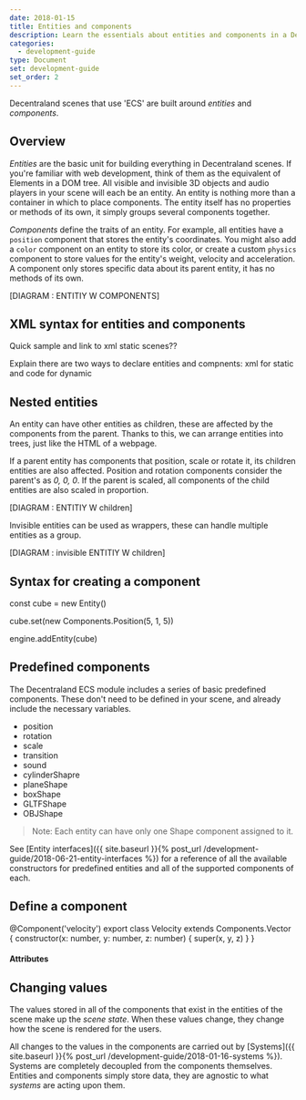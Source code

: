 ```yaml
---
date: 2018-01-15
title: Entities and components
description: Learn the essentials about entities and components in a Decentraland scene
categories:
  - development-guide
type: Document
set: development-guide
set_order: 2
---
```


Decentraland scenes that use 'ECS' are built around _entities_ and _components_.

## Overview

_Entities_ are the basic unit for building everything in Decentraland scenes. If you're familiar with web development, think of them as the equivalent of Elements in a DOM tree. All visible and invisible 3D objects and audio players in your scene will each be an entity. An entity is nothing more than a container in which to place components. The entity itself has no properties or methods of its own, it simply groups several components together.

_Components_ define the traits of an entity. For example, all entities have a `position` component that stores the entity's coordinates. You might also add a `color` component on an entity to store its color, or create a custom `physics` component to store values for the entity's weight, velocity and acceleration. A component only stores specific data about its parent entity, it has no methods of its own.

[DIAGRAM : ENTITIY W COMPONENTS]

## XML syntax for entities and components

Quick sample and link to xml static scenes??

Explain there are two ways to declare entities and compnents: xml for static and code for dynamic

## Nested entities

An entity can have other entities as children, these are affected by the components from the parent. Thanks to this, we can arrange entities into trees, just like the HTML of a webpage.

If a parent entity has components that position, scale or rotate it, its children entities are also affected. Position and rotation components consider the parent's as _0, 0, 0_. If the parent is scaled, all components of the child entities are also scaled in proportion.

[DIAGRAM : ENTITIY W children]

Invisible entities can be used as wrappers, these can handle multiple entities as a group.

[DIAGRAM : invisible ENTITIY W children]

## Syntax for creating a component

const cube = new Entity()

cube.set(new Components.Position(5, 1, 5))

engine.addEntity(cube)

## Predefined components

The Decentraland ECS module includes a series of basic predefined components. These don't need to be defined in your scene, and already include the necessary variables.

- position
- rotation
- scale
- transition
- sound
- cylinderShapre
- planeShape
- boxShape
- GLTFShape
- OBJShape

> Note: Each entity can have only one Shape component assigned to it.

See [Entity interfaces]({{ site.baseurl }}{% post_url /development-guide/2018-06-21-entity-interfaces %}) for a reference of all the available constructors for predefined entities and all of the supported components of each.

## Define a component

@Component('velocity')
export class Velocity extends Components.Vector {
constructor(x: number, y: number, z: number) {
super(x, y, z)
}
}

#### Attributes

####

## Changing values

The values stored in all of the components that exist in the entities of the scene make up the _scene state_. When these values change, they change how the scene is rendered for the users.

All changes to the values in the components are carried out by [Systems]({{ site.baseurl }}{% post_url /development-guide/2018-01-16-systems %}). Systems are completely decoupled from the components themselves. Entities and components simply store data, they are agnostic to what _systems_ are acting upon them.
